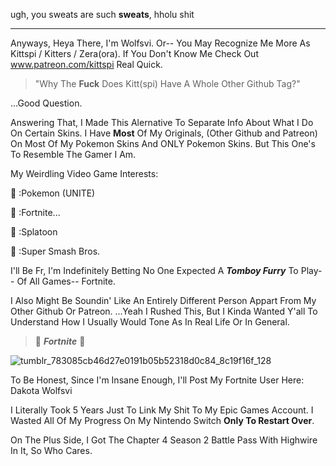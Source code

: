 ugh, you sweats are such **sweats**, hholu shit

------

Anyways, Heya There, I'm Wolfsvi. Or-- You May Recognize Me More As Kittspi / Kitters / Zera(ora). If You Don't Know Me Check Out www.patreon.com/kittspi Real Quick.

> "Why The **Fuck** Does Kitt(spi) Have A Whole Other Github Tag?"

 ...Good Question.

Answering That, I Made This Alernative To Separate Info About What I Do On Certain Skins. I Have **Most** Of My Originals, (Other Github and Patreon) On Most Of My Pokemon Skins And ONLY Pokemon Skins. But This One's To Resemble The Gamer I Am.

My Weirdling Video Game Interests:

🌙 :Pokemon (UNITE)

🐾 :Fortnite...

🌙 :Splatoon

🐾 :Super Smash Bros.

I'll Be Fr, I'm Indefinitely Betting No One Expected A ***Tomboy Furry*** To Play-- Of All Games-- Fortnite.

I Also Might Be Soundin' Like An Entirely Different Person Appart From My Other Github Or Patreon. ...Yeah I Rushed This, But I Kinda Wanted Y'all To Understand How I Usually Would Tone As In Real Life Or In General.

> 🌙 ***Fortnite*** 🌙

![tumblr_783085cb46d27e0191b05b52318d0c84_8c19f16f_128](https://user-images.githubusercontent.com/129853003/230796680-81b76f5c-44a4-4a75-a30b-54ec15954335.jpg)

To Be Honest, Since I'm Insane Enough, I'll Post My Fortnite User Here: Dakota Wolfsvi

I Literally Took 5 Years Just To Link My Shit To My Epic Games Account. I Wasted All Of My Progress On My Nintendo Switch **Only To Restart Over**.

On The Plus Side, I Got The Chapter 4 Season 2 Battle Pass With Highwire In It, So Who Cares.
